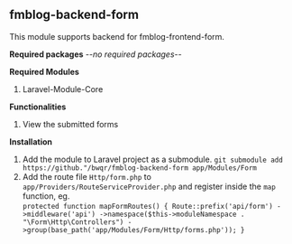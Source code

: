 ## fmblog-backend-form

This module supports backend for fmblog-frontend-form.

**Required packages**
*--no required packages--*

**Required Modules**
1. Laravel-Module-Core

**Functionalities**
1. View the submitted forms

**Installation**
1. Add the module to Laravel project as a submodule. 
`git submodule add https://github."/bwqr/fmblog-backend-form app/Modules/Form`
2. Add the route file `Http/form.php` to `app/Providers/RouteServiceProvider.php`
 and register inside the `map` function, eg.  
 `
    protected function mapFormRoutes()
    {
        Route::prefix('api/form')
            ->middleware('api')
            ->namespace($this->moduleNamespace . "\Form\Http\Controllers")
            ->group(base_path('app/Modules/Form/Http/forms.php'));
    }
 `
